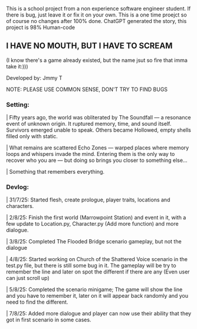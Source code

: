 This is a school project from a non experience software engineer student.
If there is bug, just leave it or fix it on your own.
This is a one time proejct so of course no changes after 100% done.
ChatGPT generated the story, this project is 98% Human-code

## I HAVE NO MOUTH, BUT I HAVE TO SCREAM 

(I know there's a game already existed, but the name jsut so fire that imma take it:))) 

Developed by: Jmmy T 

NOTE: PLEASE USE COMMON SENSE, DON'T TRY TO FIND BUGS 

### Setting:  

 | Fifty years ago, the world was obliterated by The Soundfall — a resonance event of unknown origin. It ruptured memory, time, and sound itself. Survivors emerged unable to speak. Others became Hollowed, empty shells filled only with static. 
 
 | What remains are scattered Echo Zones — warped places where memory loops and whispers invade the mind. Entering them is the only way to recover who you are — but doing so brings you closer to something else... 
 
 | Something that remembers everything. 
 
 ### Devlog: 
 
 | 31/7/25: Started flesh, create prologue, player traits, locations and characters. 
 
 | 2/8/25: Finish the first world (Marrowpoint Station) and event in it, with a few update to Location.py, Character.py (Add more function) and more dialogue. 
 
 | 3/8/25: Completed The Flooded Bridge scenario gameplay, but not the dialogue 
 
 | 4/8/25: Started working on Church of the Shattered Voice scenario in the test.py file, but there is still some bug in it. The gameplay will be try to remember the line and later on spot the different if there are any (Even user can just scroll up) 
 
 | 5/8/25: Completed the scenario minigame; The game will show the line and you have to remember it, later on it will appear back randomly and you need to find the different. 
 
| 7/8/25: Added more dialogue and player can now use their ability that they got in first scenario in some cases.

